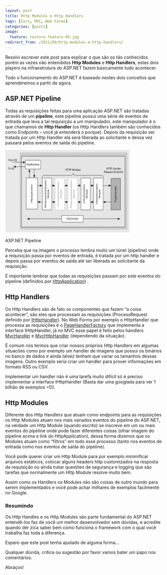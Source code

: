```yaml
---
layout: post
title: Http Modules e Http Handlers
tags: [Core, MVC, Web Forms]
categories: [posts]
image:
  feature: texture-feature-05.jpg
redirect_from: /2011/09/http-modules-e-http-handlers/
---
```

<p>Resolvi escrever este post para explicar o que são os tão conhecidos porém as vezes não entendidos <strong>Http Modules</strong> e <strong>Http Handlers</strong>, estes dois players na infraestrutura do ASP.NET fazem basicamente tudo acontecer.</p>
<p>Todo o funcionamento do ASP.NET é baseado nestes dois conceitos que aprenderemos a partir de agora.</p>
<h2>ASP.NET Pipeline</h2>
<p>Todas as requisições feitas para uma aplicação ASP.NET são tratadas através de um <strong>pipeline</strong>, este pipeline possui uma série de eventos de entrada que leva a tal requisição a um manipulador, este manipulador é o que chamamos de <strong>Http Handler </strong>(os Http Handlers também são conhecidos como Endpoints &#8211; você já entenderá o porque). Depois da requisição ser tratada por um Http Handler ela será liberada ao solicitante e dessa vez passará pelos eventos de saída do pipeline.</p>
<div id="attachment_119" class="wp-caption alignnone" style="width: 410px"><img class="size-medium wp-image-119 " title="pipelineASPNET" src="/images/posts/pipelineASPNET-300x164.gif" alt="ASP.NET Pipeline" width="400" height="264" /><p class="wp-caption-text">ASP.NET Pipeline</p></div>
<p>Perceba que na imagem o processo lembra muito um túnel (pipeline) onde a requisição passa por eventos de entrada, é tratada por um http handler e depois passa por eventos de saída até ser liberada ao solicitante da requisição.</p>
<p>É importante lembrar que todas as requisições passam por este eventos do pipeline (definidos por <a title="HttpApplication" href="http://msdn.microsoft.com/en-us/library/system.web.httpapplication_events(v=VS.71).aspx" target="_blank">HttpApplication</a>) .</p>
<h2>Http Handlers</h2>
<p>Os Http Handlers são de fato os componentes que fazem &#8220;a coisa acontecer&#8221;, são eles que processam as requisições (ProcessRequest definido por <a title="IHttpHandler" href="http://msdn.microsoft.com/en-us/library/7ezc17x8.aspx" target="_blank">IHttpHandler</a>). No Web Forms por exemplo o HttpHandler que processa as requisições é o <a title="PageHandlerFactory" href="http://msdn.microsoft.com/en-us/library/system.web.ui.pagehandlerfactory.aspx" target="_blank">PageHandlerFactory</a> que implementa a interface IHttpHandler, já no MVC esse papel é feito pelos handlers <a title="mvchandler" href="http://msdn.microsoft.com/pt-br/library/system.web.mvc.mvchandler.aspx" target="_blank">MvcHandler</a> e <a title="mvchttphandler" href="http://msdn.microsoft.com/pt-br/library/system.web.mvc.mvchttphandler.aspx" target="_blank">MvcHttpHandler</a> (dependendo da situação).</p>
<p>É comum nós termos que criar nossos próprios Http Handlers em algumas situacões como por exemplo um handler de imagens que possui os binários no banco de dados e ainda talvez tenham que variar os tamanhos dessas imagens. Outro exemplo seria criar um handler para prover informações em formato RSS ou CSV.</p>
<p>Implementar um handler não é uma tarefa muito difícil só é preciso implementar a interface IHttpHandler (Basta dar uma googlada para ver 1 bilhão de exemplos =D).</p>
<h2>Http Modules</h2>
<p>Diferente dos Http Handlers que atuam como endpoints para as requisições os Http Modules atuam nos mais variados eventos do pipeline do ASP.NET, na verdade um Http Module (quando escrito) se inscreve em um ou mais eventos do pipeline onde pode fazer diferentes coisas (olhar imagem do pipeline acima e link do HttpApplication), dessa forma dizemos que os Modules atuam como &#8220;filtros&#8221; em todo esse processo (tanto nos eventos de entrada como nos eventos de saída do pipeline).</p>
<p>Você pode querer criar um Http Module para por exemplo minimificar arquivos estáticos, colocar alguns headers http customizados na resposta da requisição ou ainda tratar questões de segurança e logging que são tarefas que normalmente um Http Module resolve muito bem.</p>
<p>Assim como os Handlers os Modules não são coisas de outro mundo para serem implementados e você pode achar milhares de exemplos facilmente no Google.</p>
<h3>Resumindo</h3>
<p>Os Http Handles e os Http Modules são parte fundamental do ASP.NET entendê-los faz de você um melhor desenvolvedor sem dúvidas, e acredite quando der zica saber bem como funciona o framework com o qual você trabalha faz toda a diferença.</p>
<p>Espero que este post tenha ajudado de alguma forma&#8230;</p>
<p>Qualquer dúvida, crítica ou sugestão por favor vamos bater um papo nos comentários.</p>
<p>Abraços!</p>